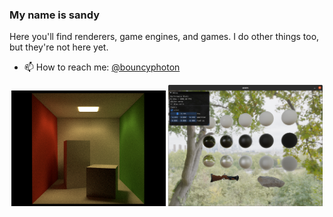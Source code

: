 ### My name is sandy

Here you'll find renderers, game engines, and games. I do other things too, but they're not here yet.

- 📫 How to reach me: [@bouncyphoton](https://twitter.com/bouncyphoton)

<p float="left" align="middle">
  <img src="https://github.com/bouncyphoton/maple/blob/master/img/latest.png" width="49%" />
  <img src="https://github.com/bouncyphoton/acorn/blob/master/img/latest.png" width="49%" />
</p>
